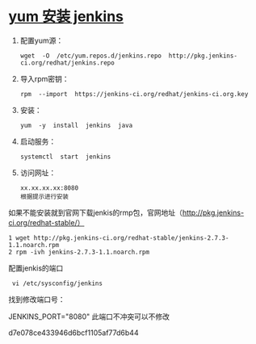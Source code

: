 # [yum 安装 jenkins](https://www.cnblogs.com/ruanqin/p/11090395.html)

1. 配置yum源：

   ```
   wget  -O  /etc/yum.repos.d/jenkins.repo  http://pkg.jenkins-ci.org/redhat/jenkins.repo
   ```

2. 导入rpm密钥：

   ```
   rpm  --import  https://jenkins-ci.org/redhat/jenkins-ci.org.key
   ```

3. 安装：

   ```
   yum  -y  install  jenkins  java
   ```

4. 启动服务：

   ```
   systemctl  start  jenkins
   ```

5. 访问网址：

   ```
   xx.xx.xx.xx:8080
   根据提示进行安装
   ```



如果不能安装就到官网下载jenkis的rmp包，官网地址（http://pkg.jenkins-ci.org/redhat-stable/）

```
1 wget http://pkg.jenkins-ci.org/redhat-stable/jenkins-2.7.3-1.1.noarch.rpm
2 rpm -ivh jenkins-2.7.3-1.1.noarch.rpm
```

配置jenkis的端口

```
 vi /etc/sysconfig/jenkins
```

找到修改端口号：

JENKINS_PORT="8080"  此端口不冲突可以不修改 

d7e078ce433946d6bcf1105af77d6b44